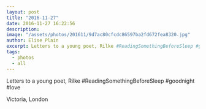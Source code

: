 ```yaml
---
layout: post
title: "2016-11-27"
date: 2016-11-27 16:22:56
description: 
image: "/assets/photos/201611/9d7ac80cfcdc86597ba2fd672fea8320.jpg"
author: Elise Plain
excerpt: Letters to a young poet, Rilke #ReadingSomethingBeforeSleep #goodnight #love
tags: 
  - photos
  - all
---
```


Letters to a young poet, Rilke #ReadingSomethingBeforeSleep #goodnight #love
<p></p>
Victoria, London